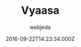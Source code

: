 ---
title: Vyaasa
github: 'https://github.com/sharu725/vyaasa'
demo: 'http://webjeda.com/vyaasa'
author: webjeda
ssg:
  - Jekyll
cms:
  - No Cms
date: 2016-09-22T14:23:34.000Z
github_branch: master
description: Here is the demo
stale: true
---